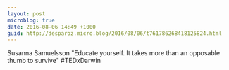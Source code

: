 ```yaml
---
layout: post
microblog: true
date: 2016-08-06 14:49 +1000
guid: http://desparoz.micro.blog/2016/08/06/t761786268418125824.html
---
```

Susanna Samuelsson "Educate yourself. It takes more than an opposable thumb to survive" #TEDxDarwin
